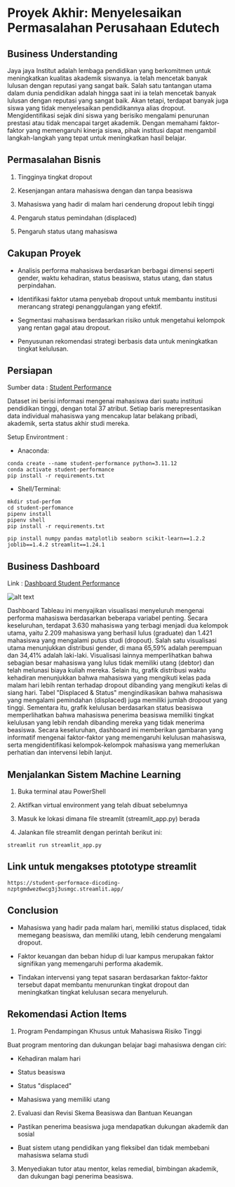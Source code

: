 # Proyek Akhir: Menyelesaikan Permasalahan Perusahaan Edutech

## Business Understanding

Jaya jaya Institut adalah lembaga pendidikan yang berkomitmen untuk meningkatkan kualitas akademik siswanya. ia telah mencetak banyak lulusan dengan reputasi yang sangat baik. 
Salah satu tantangan utama dalam dunia pendidikan adalah hingga saat ini 
ia telah mencetak banyak lulusan dengan reputasi yang sangat baik. 
Akan tetapi, terdapat banyak juga siswa yang tidak menyelesaikan pendidikannya alias dropout. Mengidentifikasi sejak dini 
siswa yang berisiko mengalami penurunan prestasi atau tidak mencapai target akademik. Dengan memahami faktor-faktor yang memengaruhi kinerja siswa, 
pihak institusi dapat mengambil langkah-langkah yang tepat untuk meningkatkan hasil belajar.

## Permasalahan Bisnis

1. Tingginya tingkat dropout

2. Kesenjangan antara mahasiswa dengan dan tanpa beasiswa

3. Mahasiswa yang hadir di malam hari cenderung dropout lebih tinggi

4. Pengaruh status pemindahan (displaced)

5. Pengaruh status utang mahasiswa

## Cakupan Proyek

* Analisis performa mahasiswa berdasarkan berbagai dimensi seperti gender, waktu kehadiran, status beasiswa, status utang, dan status perpindahan.

* Identifikasi faktor utama penyebab dropout untuk membantu institusi merancang strategi penanggulangan yang efektif.

* Segmentasi mahasiswa berdasarkan risiko untuk mengetahui kelompok yang rentan gagal atau dropout.

* Penyusunan rekomendasi strategi berbasis data untuk meningkatkan tingkat kelulusan.

## Persiapan

Sumber data : [Student Performance](https://github.com/dicodingacademy/dicoding_dataset/tree/main/students_performance) 

Dataset ini berisi informasi mengenai mahasiswa dari suatu institusi pendidikan tinggi, dengan total 37 atribut. Setiap baris merepresentasikan data individual mahasiswa yang mencakup latar belakang pribadi, akademik, serta status akhir studi mereka.


Setup Environtment :
- Anaconda:

```
conda create --name student-performance python=3.11.12
conda activate student-performance
pip install -r requirements.txt
```
 - Shell/Terminal:
```
mkdir stud-perfom
cd student-perfomance
pipenv install
pipenv shell
pip install -r requirements.txt
```

``` pip install numpy pandas matplotlib seaborn scikit-learn==1.2.2 joblib==1.4.2 streamlit==1.24.1 ```

## Business Dashboard

Link : [Dashboard Student Performance](https://public.tableau.com/views/studnetperformace/Dashboard1?:language=en-US&:sid=&:redirect=auth&:display_count=n&:origin=viz_share_link)

![alt text](https://github.com/mfatarsyah/student-performace-Dicoding/blob/main/Dashboard%20student%20performance.png)

Dashboard Tableau ini menyajikan visualisasi menyeluruh mengenai performa mahasiswa berdasarkan beberapa variabel penting. Secara keseluruhan, terdapat 3.630 mahasiswa yang terbagi menjadi dua kelompok utama, yaitu 2.209 mahasiswa yang berhasil lulus (graduate) dan 1.421 mahasiswa yang mengalami putus studi (dropout). Salah satu visualisasi utama menunjukkan distribusi gender, di mana 65,59% adalah perempuan dan 34,41% adalah laki-laki. Visualisasi lainnya memperlihatkan bahwa sebagian besar mahasiswa yang lulus tidak memiliki utang (debtor) dan telah melunasi biaya kuliah mereka. Selain itu, grafik distribusi waktu kehadiran menunjukkan bahwa mahasiswa yang mengikuti kelas pada malam hari lebih rentan terhadap dropout dibanding yang mengikuti kelas di siang hari. Tabel "Displaced & Status" mengindikasikan bahwa mahasiswa yang mengalami pemindahan (displaced) juga memiliki jumlah dropout yang tinggi. Sementara itu, grafik kelulusan berdasarkan status beasiswa memperlihatkan bahwa mahasiswa penerima beasiswa memiliki tingkat kelulusan yang lebih rendah dibanding mereka yang tidak menerima beasiswa. Secara keseluruhan, dashboard ini memberikan gambaran yang informatif mengenai faktor-faktor yang memengaruhi kelulusan mahasiswa, serta mengidentifikasi kelompok-kelompok mahasiswa yang memerlukan perhatian dan intervensi lebih lanjut.

## Menjalankan Sistem Machine Learning

1. Buka terminal atau PowerShell

2. Aktifkan virtual environment yang telah dibuat sebelumnya

3. Masuk ke lokasi dimana file streamlit (streamlit_app.py) berada

4. Jalankan file streamlit dengan perintah berikut ini:

```
streamlit run streamlit_app.py
```

## Link untuk mengakses ptototype streamlit

```
https://student-performace-dicoding-nzptgmdwez6wcg3j3usmgc.streamlit.app/
```

## Conclusion

* Mahasiswa yang hadir pada malam hari, memiliki status displaced,  tidak memegang beasiswa, dan memiliki utang, lebih cenderung mengalami dropout.

* Faktor keuangan dan beban hidup di luar kampus merupakan faktor signifikan yang memengaruhi performa akademik.

* Tindakan intervensi yang tepat sasaran berdasarkan faktor-faktor tersebut dapat membantu menurunkan tingkat dropout dan meningkatkan tingkat kelulusan secara menyeluruh.

## Rekomendasi Action Items

1. Program Pendampingan Khusus untuk Mahasiswa Risiko Tinggi

Buat program mentoring dan dukungan belajar bagi mahasiswa dengan ciri:

* Kehadiran malam hari

* Status beasiswa

* Status "displaced"

* Mahasiswa yang memiliki utang


2. Evaluasi dan Revisi Skema Beasiswa dan Bantuan Keuangan

* Pastikan penerima beasiswa juga mendapatkan dukungan akademik dan sosial

* Buat sistem utang pendidikan yang fleksibel dan tidak membebani mahasiswa selama studi

3. Menyediakan tutor atau mentor, kelas remedial, bimbingan akademik, dan dukungan bagi penerima beasiswa.
